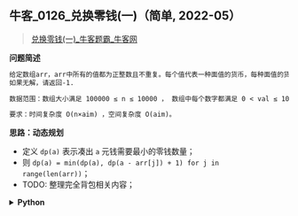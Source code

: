 ## 牛客_0126_兑换零钱(一)（简单, 2022-05）
<!--info
tags: [动态规划]
source: 牛客
level: 简单
number: '0126'
name: 兑换零钱(一)
companies: []
-->

> [兑换零钱(一)_牛客题霸_牛客网](https://www.nowcoder.com/practice/3911a20b3f8743058214ceaa099eeb45)

<summary><b>问题简述</b></summary>

```txt
给定数组arr，arr中所有的值都为正整数且不重复。每个值代表一种面值的货币，每种面值的货币可以使用任意张，再给定一个aim，代表要找的钱数，求组成aim的最少货币数。
如果无解，请返回-1.

数据范围：数组大小满足 100000 ≤ n ≤ 10000 ， 数组中每个数字都满足 0 < val ≤ 10000，0≤aim≤5000

要求：时间复杂度 O(n×aim) ，空间复杂度 O(aim)。
```

<!-- 
<details><summary><b>详细描述</b></summary>

```txt
```

</details>
-->

<!-- <div align="center"><img src="../../../_assets/xxx.png" height="300" /></div> -->

<summary><b>思路：动态规划</b></summary>

- 定义 `dp(a)` 表示凑出 `a` 元钱需要最小的零钱数量；
- 则 `dp(a) = min(dp(a), dp(a - arr[j]) + 1) for j in range(len(arr))`；
- TODO: 整理完全背包相关内容；

<details><summary><b>Python</b></summary>

```python
class Solution:
    def minMoney(self , arr: List[int], aim: int) -> int:
        import sys
        sys.setrecursionlimit(100000)
        from functools import lru_cache
        
        @lru_cache(maxsize=None)
        def dp(a):  # 凑出 a 元钱需要最小的零钱数量
            if a == 0:
                return 0
            
            ret = float('inf')
            for i in range(len(arr)):  # 对每种面值
                if a >= arr[i]:
                    # 如果 a 大于当前零钱面值；
                    # 则先兑换一张该面值的零钱，然后计算剩余钱数的最小零钱数量；
                    # 记录所有可能中的最小值
                    ret = min(ret, dp(a - arr[i]) + 1)
            
            return ret
        
        ret = dp(aim)
        return -1 if ret == float('inf') else ret
```

</details>

